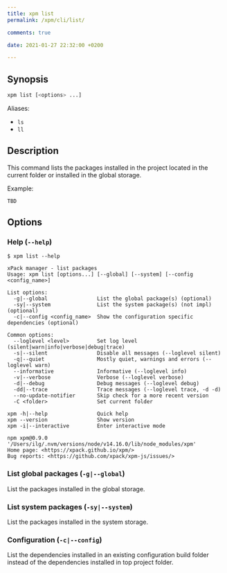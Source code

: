 ```yaml
---
title: xpm list
permalink: /xpm/cli/list/

comments: true

date: 2021-01-27 22:32:00 +0200

---
```


## Synopsis

```sh
xpm list [<options> ...]
```

Aliases:

- `ls`
- `ll`

## Description

This command lists the packages installed in the project located
in the current folder or installed in the global storage.

Example:

```console
TBD
```

## Options

### Help (`--help`)

```console
$ xpm list --help

xPack manager - list packages
Usage: xpm list [options...] [--global] [--system] [--config <config_name>]

List options:
  -g|--global                List the global package(s) (optional)
  -sy|--system               List the system package(s) (not impl) (optional)
  -c|--config <config_name>  Show the configuration specific dependencies (optional)

Common options:
  --loglevel <level>         Set log level (silent|warn|info|verbose|debug|trace)
  -s|--silent                Disable all messages (--loglevel silent)
  -q|--quiet                 Mostly quiet, warnings and errors (--loglevel warn)
  --informative              Informative (--loglevel info)
  -v|--verbose               Verbose (--loglevel verbose)
  -d|--debug                 Debug messages (--loglevel debug)
  -dd|--trace                Trace messages (--loglevel trace, -d -d)
  --no-update-notifier       Skip check for a more recent version
  -C <folder>                Set current folder

xpm -h|--help                Quick help
xpm --version                Show version
xpm -i|--interactive         Enter interactive mode

npm xpm@0.9.0 '/Users/ilg/.nvm/versions/node/v14.16.0/lib/node_modules/xpm'
Home page: <https://xpack.github.io/xpm/>
Bug reports: <https://github.com/xpack/xpm-js/issues/>
```

### List global packages (`-g|--global`)

List the packages installed in the global
storage.

### List system packages (`-sy|--system`)

List the packages installed in the system
storage.

### Configuration (`-c|--config`)

List the dependencies installed in an existing configuration build folder
instead of the dependencies installed in top project folder.
